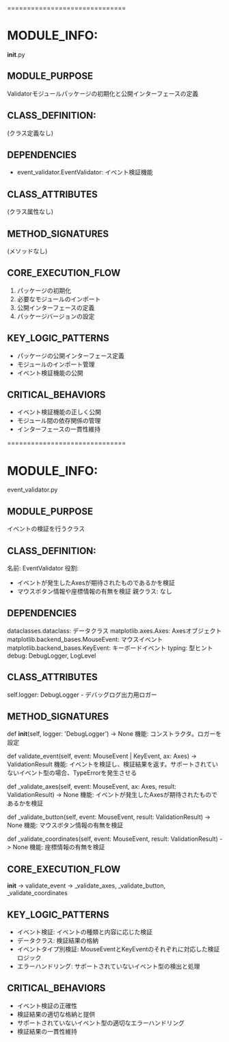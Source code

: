 ==============================
# MODULE_INFO:
__init__.py

## MODULE_PURPOSE
Validatorモジュールパッケージの初期化と公開インターフェースの定義

## CLASS_DEFINITION:
(クラス定義なし)

## DEPENDENCIES
- event_validator.EventValidator: イベント検証機能

## CLASS_ATTRIBUTES
(クラス属性なし)

## METHOD_SIGNATURES
(メソッドなし)

## CORE_EXECUTION_FLOW
1. パッケージの初期化
2. 必要なモジュールのインポート
3. 公開インターフェースの定義
4. パッケージバージョンの設定

## KEY_LOGIC_PATTERNS
- パッケージの公開インターフェース定義
- モジュールのインポート管理
- イベント検証機能の公開

## CRITICAL_BEHAVIORS
- イベント検証機能の正しく公開
- モジュール間の依存関係の管理
- インターフェースの一貫性維持


==============================
# MODULE_INFO:
event_validator.py

## MODULE_PURPOSE
イベントの検証を行うクラス

## CLASS_DEFINITION:
名前: EventValidator
役割:
- イベントが発生したAxesが期待されたものであるかを検証
- マウスボタン情報や座標情報の有無を検証
親クラス: なし

## DEPENDENCIES
dataclasses.dataclass: データクラス
matplotlib.axes.Axes: Axesオブジェクト
matplotlib.backend_bases.MouseEvent: マウスイベント
matplotlib.backend_bases.KeyEvent: キーボードイベント
typing: 型ヒント
debug: DebugLogger, LogLevel

## CLASS_ATTRIBUTES
self.logger: DebugLogger - デバッグログ出力用ロガー

## METHOD_SIGNATURES
def __init__(self, logger: 'DebugLogger') -> None
機能: コンストラクタ。ロガーを設定

def validate_event(self, event: MouseEvent | KeyEvent, ax: Axes) -> ValidationResult
機能: イベントを検証し、検証結果を返す。サポートされていないイベント型の場合、TypeErrorを発生させる

def _validate_axes(self, event: MouseEvent, ax: Axes, result: ValidationResult) -> None
機能: イベントが発生したAxesが期待されたものであるかを検証

def _validate_button(self, event: MouseEvent, result: ValidationResult) -> None
機能: マウスボタン情報の有無を検証

def _validate_coordinates(self, event: MouseEvent, result: ValidationResult) -> None
機能: 座標情報の有無を検証

## CORE_EXECUTION_FLOW
__init__ -> validate_event -> _validate_axes, _validate_button, _validate_coordinates

## KEY_LOGIC_PATTERNS
- イベント検証: イベントの種類と内容に応じた検証
- データクラス: 検証結果の格納
- イベントタイプ別検証: MouseEventとKeyEventのそれぞれに対応した検証ロジック
- エラーハンドリング: サポートされていないイベント型の検出と処理

## CRITICAL_BEHAVIORS
- イベント検証の正確性
- 検証結果の適切な格納と提供
- サポートされていないイベント型の適切なエラーハンドリング
- 検証結果の一貫性維持
